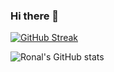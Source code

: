 ### Hi there 👋

<!--
**ronaldiputra09/ronaldiputra09** is a ✨ _special_ ✨ repository because its `README.md` (this file) appears on your GitHub profile.

Here are some ideas to get you started:

- 🔭 I’m currently working on ...
- 🌱 I’m currently learning ...
- 👯 I’m looking to collaborate on ...
- 🤔 I’m looking for help with ...
- 💬 Ask me about ...
- 📫 How to reach me: ...
- 😄 Pronouns: ...
- ⚡ Fun fact: ...
-->

[![GitHub Streak](https://streak-stats.demolab.com?user=ronaldiputra09&theme=dark&locale=id&date_format=j%20M%5B%20Y%5D)](https://git.io/streak-stats)

![Ronal's GitHub stats](https://github-readme-stats.vercel.app/api?username=ronaldiputra09&show_icons=true&theme=transparent)
